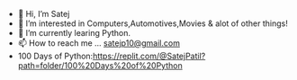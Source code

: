 - 👋 Hi, I’m Satej 
- 👀 I’m interested in Computers,Automotives,Movies & alot of other things!
- 🌱 I’m currently learing Python.
- 📫 How to reach me ... satejp10@gmail.com
- 100 Days of Python:https://replit.com/@SatejPatil?path=folder/100%20Days%20of%20Python

<!---
Satejp10/Satejp10 is a ✨ special ✨ repository because its `README.md` (this file) appears on your GitHub profile.
You can click the Preview link to take a look at your changes.
--->
